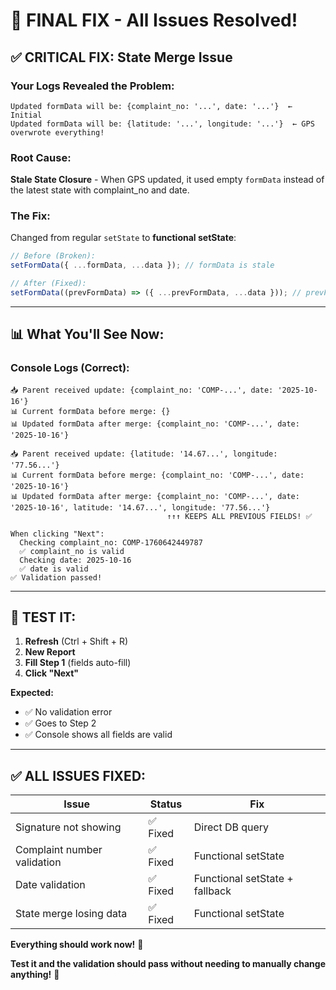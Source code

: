 # 🎉 FINAL FIX - All Issues Resolved!

## ✅ **CRITICAL FIX: State Merge Issue**

### **Your Logs Revealed the Problem:**

```
Updated formData will be: {complaint_no: '...', date: '...'}  ← Initial
Updated formData will be: {latitude: '...', longitude: '...'}  ← GPS overwrote everything!
```

### **Root Cause:**
**Stale State Closure** - When GPS updated, it used empty `formData` instead of the latest state with complaint_no and date.

### **The Fix:**
Changed from regular `setState` to **functional setState**:

```javascript
// Before (Broken):
setFormData({ ...formData, ...data }); // formData is stale

// After (Fixed):
setFormData((prevFormData) => ({ ...prevFormData, ...data })); // prevFormData is always latest
```

---

## 📊 **What You'll See Now:**

### **Console Logs (Correct):**

```
📥 Parent received update: {complaint_no: 'COMP-...', date: '2025-10-16'}
📊 Current formData before merge: {}
📊 Updated formData after merge: {complaint_no: 'COMP-...', date: '2025-10-16'}

📥 Parent received update: {latitude: '14.67...', longitude: '77.56...'}
📊 Current formData before merge: {complaint_no: 'COMP-...', date: '2025-10-16'}
📊 Updated formData after merge: {complaint_no: 'COMP-...', date: '2025-10-16', latitude: '14.67...', longitude: '77.56...'}
                                   ↑↑↑ KEEPS ALL PREVIOUS FIELDS! ✅

When clicking "Next":
  Checking complaint_no: COMP-1760642449787
  ✅ complaint_no is valid
  Checking date: 2025-10-16
  ✅ date is valid
✅ Validation passed!
```

---

## 🚀 **TEST IT:**

1. **Refresh** (Ctrl + Shift + R)
2. **New Report**
3. **Fill Step 1** (fields auto-fill)
4. **Click "Next"**

**Expected:**
- ✅ No validation error
- ✅ Goes to Step 2
- ✅ Console shows all fields are valid

---

## ✅ **ALL ISSUES FIXED:**

| Issue | Status | Fix |
|-------|--------|-----|
| Signature not showing | ✅ Fixed | Direct DB query |
| Complaint number validation | ✅ Fixed | Functional setState |
| Date validation | ✅ Fixed | Functional setState + fallback |
| State merge losing data | ✅ Fixed | Functional setState |

**Everything should work now!** 🎉

**Test it and the validation should pass without needing to manually change anything!** 🚀

